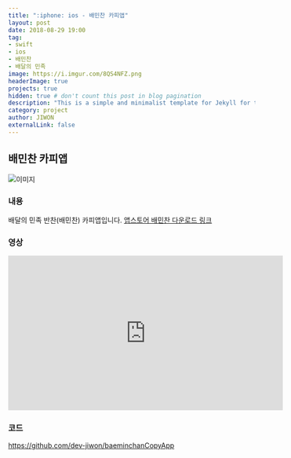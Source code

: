 ```yaml
---
title: ":iphone: ios - 배민찬 카피앱"
layout: post
date: 2018-08-29 19:00
tag: 
- swift
- ios
- 배민찬
- 배달의 민족
image: https://i.imgur.com/8QS4NFZ.png
headerImage: true
projects: true
hidden: true # don't count this post in blog pagination
description: "This is a simple and minimalist template for Jekyll for those who likes to eat noodles."
category: project
author: JIWON
externalLink: false
---
```


## 배민찬 카피앱
![이미지](https://i.imgur.com/th5rvPV.jpg)

### 내용
배달의 민족 반찬(배민찬) 카피앱입니다.
[앱스토어 배민찬 다운로드 링크](https://itunes.apple.com/kr/app/%EB%B0%B0%EB%AF%BC%EC%B0%AC-%EB%8C%80%ED%95%9C%EB%AF%BC%EA%B5%AD-1%EB%93%B1-%EB%B0%98%EC%B0%AC%EB%B0%B0%EB%8B%AC-%EC%95%B1/id1069293812?mt=8)

### 영상
<iframe width="560" height="315" src="https://www.youtube.com/embed/Eq7MUT-0UHU" frameborder="0" allow="autoplay; encrypted-media" allowfullscreen></iframe>

### 코드
https://github.com/dev-jiwon/baeminchanCopyApp
